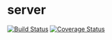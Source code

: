 # server
[![Build Status](https://travis-ci.com/harding-capstone/server.svg?branch=master)](https://travis-ci.com/harding-capstone/server)
[![Coverage Status](https://coveralls.io/repos/github/harding-capstone/server/badge.svg?branch=master)](https://coveralls.io/github/harding-capstone/server?branch=master)
